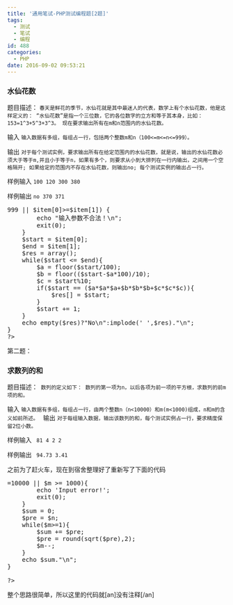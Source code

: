 ```yaml
---
title: '通用笔试-PHP测试编程题[2题]'
tags:
  - 测试
  - 笔试
  - 编程
id: 488
categories:
  - PHP
date: 2016-09-02 09:53:21
---
```


### 水仙花数

题目描述：
`春天是鲜花的季节，水仙花就是其中最迷人的代表，数学上有个水仙花数，他是这样定义的：
“水仙花数”是指一个三位数，它的各位数字的立方和等于其本身，比如：153=1^3+5^3+3^3。
现在要求输出所有在m和n范围内的水仙花数。`

输入
`输入数据有多组，每组占一行，包括两个整数m和n（100<=m<=n<=999）。`

输出
`对于每个测试实例，要求输出所有在给定范围内的水仙花数，就是说，输出的水仙花数必须大于等于m,并且小于等于n，如果有多个，则要求从小到大排列在一行内输出，之间用一个空格隔开;
如果给定的范围内不存在水仙花数，则输出no;
每个测试实例的输出占一行。`

样例输入
`
100 120
300 380
`

样例输出
`
no
370 371
`

<pre lang="php">
<?php
echo "Please Input\n";
$in = '';
while($in != "\n"){
	$first = false;
	// $stdin = fopen("php://stdin",'r');
    // $in = fgets($stdin);
    $in = fgets(STDIN);//使用标准输入
    $args[] = explode(' ',trim($in));
}
// fclose($stdin);
array_pop($args);
foreach ($args as $item) {
	if($item[0] <100 || $item[1]>999 || $item[0]>=$item[1]) {
	  	echo "输入参数不合法！\n";
	   	exit(0);
	}
	$start = $item[0];
	$end = $item[1];
	$res = array();
	while($start <= $end){
		$a = floor($start/100);
		$b = floor(($start-$a*100)/10);
		$c = $start%10;
		if($start == ($a*$a*$a+$b*$b*$b+$c*$c*$c)){
		    $res[] = $start;
		}
		$start += 1;
	}
	echo empty($res)?"No\n":implode(' ',$res)."\n";
}
?>
</pre>

第二题：
<!--more-->

### 求数列的和

题目描述：`
数列的定义如下：
数列的第一项为n，以后各项为前一项的平方根，求数列的前m项的和。`

输入
`输入数据有多组，每组占一行，由两个整数n（n<10000）和m(m<1000)组成，n和m的含义如前所述。
`
输出
`对于每组输入数据，输出该数列的和，每个测试实例占一行，要求精度保留2位小数。`

样例输入
`
81 4
2 2`

样例输出
`
94.73
3.41`

之前为了赶火车，现在到宿舍整理好了重新写了下面的代码
<pre lang="php">
<?php
echo 'Please Input 2 Intger:';
$in = ' ';
while($in != "\n"){
	$first = false;
	$stdin = fopen("php://stdin",'r');
    $in = fgets($stdin);
    $args[] = explode(' ',trim($in));
}
fclose($stdin);
array_pop($args);
foreach($args as $item){
    $n = $item[0];
    $m = $item[1];
    if($n >=10000 || $m >= 1000){
        echo 'Input error!';
        exit(0);
    }
    $sum = 0;
  	$pre = $n;
  	while($m>=1){
        $sum += $pre;
        $pre = round(sqrt($pre),2);
        $m--;
  	}
  	echo $sum."\n";
}

?>
</pre>
整个思路很简单，所以这里的代码就[an]没有注释[/an]